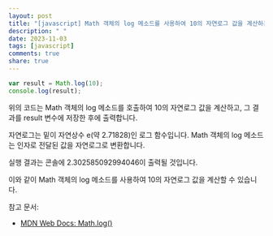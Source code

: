 ```yaml
---
layout: post
title: "[javascript] Math 객체의 log 메소드를 사용하여 10의 자연로그 값을 계산하는 방법은 무엇인가요?"
description: " "
date: 2023-11-03
tags: [javascript]
comments: true
share: true
---
```


```javascript
var result = Math.log(10);
console.log(result);
```

위의 코드는 Math 객체의 log 메소드를 호출하여 10의 자연로그 값을 계산하고, 그 결과를 result 변수에 저장한 후에 출력합니다.

자연로그는 밑이 자연상수 e(약 2.71828)인 로그 함수입니다. Math 객체의 log 메소드는 인자로 전달된 값을 자연로그로 변환합니다.

실행 결과는 콘솔에 2.302585092994046이 출력될 것입니다.

이와 같이 Math 객체의 log 메소드를 사용하여 10의 자연로그 값을 계산할 수 있습니다.

참고 문서:
- [MDN Web Docs: Math.log()](https://developer.mozilla.org/ko/docs/Web/JavaScript/Reference/Global_Objects/Math/log)
```